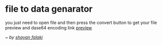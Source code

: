 <h1>file to data genarator</h1>
you just need to open file and then press the convert button to get your file preview and dase64 encoding link
<a href="shayanfpg9.github.io/convert-files-to-base64">preview </a>

<i>~ by <a href="github.com/shayanfpg9">shayan falaki</a></i>
